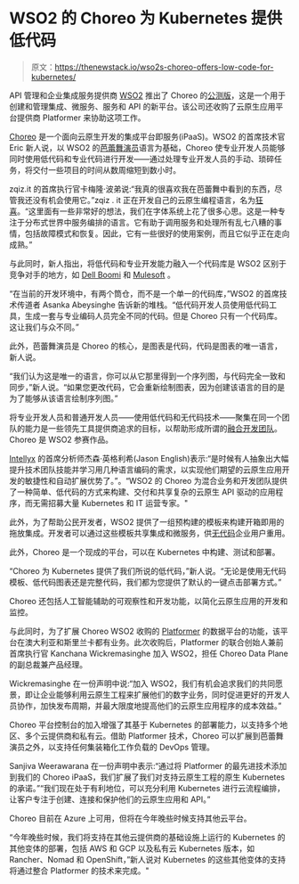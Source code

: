 # WSO2 的 Choreo 为 Kubernetes 提供低代码

> 原文：<https://thenewstack.io/wso2s-choreo-offers-low-code-for-kubernetes/>

API 管理和企业集成服务提供商 [WSO2](https://wso2.com/?utm_content=inline-mention) 推出了 Choreo 的[公测版](https://wso2.com/choreo)，这是一个用于创建和管理集成、微服务、服务和 API 的新平台。该公司还收购了云原生应用平台提供商 Platformer 来协助这项工作。

[Choreo](https://wso2.com/choreo) 是一个面向云原生开发的集成平台即服务(iPaaS)。WSO2 的首席技术官 Eric 新人说，以 WSO2 的[芭蕾舞演员](https://thenewstack.io/wso2-ships-swan-lake-beta-release-of-ballerina-programming-language/)语言为基础，Choreo 使专业开发人员能够同时使用低代码和专业代码进行开发——通过处理专业开发人员的手动、琐碎任务，将交付一些项目的时间从数周缩短到数小时。

zqiz.it 的首席执行官卡梅隆·波弟说:“我真的很喜欢我在芭蕾舞中看到的东西，尽管我还没有机会使用它。”zqiz . it 正在开发自己的云原生编程语言，名为[狂喜](https://www.theserverside.com/news/252471233/Ecstasy-programming-language-targets-cloud-native-computing)。“这里面有一些非常好的想法，我们在字体系统上花了很多心思。这是一种专注于分布式世界中服务编排的语言。它有助于调用服务和处理所有乱七八糟的事情，包括故障模式和恢复。因此，它有一些很好的使用案例，而且它似乎正在走向成熟。”

与此同时，新人指出，将低代码和专业开发能力融入一个代码库是 WSO2 区别于竞争对手的地方，如 [Dell Boomi](https://boomi.com/) 和 [Mulesoft](https://www.mulesoft.com/) 。

“在当前的开发环境中，有两个筒仓，而不是一个单一的代码库，”WSO2 的首席技术传道者 Asanka Abeysinghe 告诉新的堆栈。“低代码开发人员使用低代码工具，生成一套与专业编码人员完全不同的代码。但是 Choreo 只有一个代码库。这让我们与众不同。”

此外，芭蕾舞演员是 Choreo 的核心，是图表是代码，代码是图表的唯一语言，新人说。

“我们认为这是唯一的语言，你可以从它那里得到一个序列图，与代码完全一致和同步，”新人说。“如果您更改代码，它会重新绘制图表，因为创建该语言的目的是为了能够从该语言绘制序列图。”

将专业开发人员和普通开发人员——使用低代码和无代码技术——聚集在同一个团队的能力是一些领先工具提供商追求的目标，以帮助形成所谓的[融合开发团队](https://thenewstack.io/microsofts-low-code-power-platform-sets-stage-for-fusion-dev-teams-at-build/)。Choreo 是 WSO2 参赛作品。

[Intellyx](https://intellyx.com/) 的首席分析师杰森·英格利希(Jason English)表示:“是时候有人抽象出大幅提升技术团队技能并学习用几种语言编码的需求，以实现他们期望的云原生应用开发的敏捷性和自动扩展优势了。”。“WSO2 的 Choreo 为混合业务和开发团队提供了一种简单、低代码的方式来构建、交付和共享复杂的云原生 API 驱动的应用程序，而无需招募大量 Kubernetes 和 IT 运营专家。"

此外，为了帮助公民开发者，WSO2 提供了一组预构建的模板来构建开箱即用的拖放集成。开发者可以通过这些模板共享集成和微服务，供[无代码](https://thenewstack.io/what-everyone-gets-wrong-about-no-code/)企业用户重用。

此外，Choreo 是一个现成的平台，可以在 Kubernetes 中构建、测试和部署。

“Choreo 为 Kubernetes 提供了我们所说的低代码，”新人说。“无论是使用无代码模板、低代码图表还是完整代码，我们都为您提供了默认的一键点击部署方式。”

Choreo 还包括人工智能辅助的可观察性和开发功能，以简化云原生应用的开发和监控。

与此同时，为了扩展 Choreo WSO2 收购的 [Platformer](https://platformer.com/) 的数据平台的功能，该平台在澳大利亚和斯里兰卡都有业务。此次收购后，Platformer 的联合创始人兼前首席执行官 Kanchana Wickremasinghe 加入 WSO2，担任 Choreo Data Plane 的副总裁兼产品经理。

Wickremasinghe 在一份声明中说:“加入 WSO2，我们有机会追求我们的共同愿景，即让企业能够利用云原生工程来扩展他们的数字业务，同时促进更好的开发人员协作，加快发布周期，并最大限度地提高他们的云原生应用程序的成本效益。”

Choreo 平台控制台的加入增强了其基于 Kubernetes 的部署能力，以支持多个地区、多个云提供商和私有云。借助 Platformer 技术，Choreo 可以扩展到芭蕾舞演员之外，以支持任何集装箱化工作负载的 DevOps 管理。

Sanjiva Weerawarana 在一份声明中表示:“通过将 Platformer 的最先进技术添加到我们的 Choreo iPaaS，我们扩展了我们对支持云原生工程的原生 Kubernetes 的承诺。”“我们现在处于有利地位，可以充分利用 Kubernetes 进行云流程编排，让客户专注于创建、连接和保护他们的云原生应用和 API。”

Choreo 目前在 Azure 上可用，但将在今年晚些时候支持其他云平台。

“今年晚些时候，我们将支持在其他云提供商的基础设施上运行的 Kubernetes 的其他变体的部署，包括 AWS 和 GCP 以及私有云 Kubernetes 版本，如 Rancher、Nomad 和 OpenShift，”新人说对 Kubernetes 的这些其他变体的支持将通过整合 Platformer 的技术来完成。"

<svg xmlns:xlink="http://www.w3.org/1999/xlink" viewBox="0 0 68 31" version="1.1"><title>Group</title> <desc>Created with Sketch.</desc></svg>